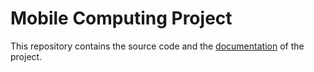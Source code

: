 # Mobile Computing Project

This repository contains the source code and the [documentation](docs) of the project.
